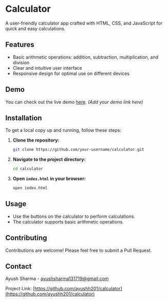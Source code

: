 # Calculator
A user-friendly calculator app crafted with HTML, CSS, and JavaScript for quick and easy calculations.

## Features

- Basic arithmetic operations: addition, subtraction, multiplication, and division
- Clear and intuitive user interface
- Responsive design for optimal use on different devices

## Demo

You can check out the live demo [here](#). *(Add your demo link here)*

## Installation

To get a local copy up and running, follow these steps:

1. **Clone the repository:**

    ```bash
    git clone https://github.com/your-username/calculator.git
    ```

2. **Navigate to the project directory:**

    ```bash
    cd calculator
    ```

3. **Open `index.html` in your browser:**

    ```bash
    open index.html
    ```

## Usage

- Use the buttons on the calculator to perform calculations.
- The calculator supports basic arithmetic operations.

## Contributing

Contributions are welcome! Please feel free to submit a Pull Request.

## Contact

Ayush Sharma - [ayushsharma131719@gmail.com](mailto:ayushsharma131719@gmail.com)

Project Link: [https://github.com/ayushh201/calculator](https://github.com/ayushh201/calculator)
